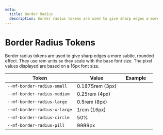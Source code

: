 ```yaml
---
meta:
  title: Border Radius
  description: Border radius tokens are used to give sharp edges a more subtle, rounded effect.
---
```


# Border Radius Tokens

Border radius tokens are used to give sharp edges a more subtle, rounded effect. They use rem units so they scale with the base font size. The pixel values displayed are based on a 16px font size.

| Token                        | Value           | Example                                                                                                  |
| ---------------------------- | --------------- | -------------------------------------------------------------------------------------------------------- |
| `--mf-border-radius-small`   | 0.1875rem (3px) | <div class="border-radius-demo" style="border-radius: var(--mf-border-radius-small);"></div>             |
| `--mf-border-radius-medium`  | 0.25rem (4px)   | <div class="border-radius-demo" style="border-radius: var(--mf-border-radius-medium);"></div>            |
| `--mf-border-radius-large`   | 0.5rem (8px)    | <div class="border-radius-demo" style="border-radius: var(--mf-border-radius-large);"></div>             |
| `--mf-border-radius-x-large` | 1rem (16px)     | <div class="border-radius-demo" style="border-radius: var(--mf-border-radius-x-large);"></div>           |
| `--mf-border-radius-circle`  | 50%             | <div class="border-radius-demo" style="border-radius: var(--mf-border-radius-circle);"></div>            |
| `--mf-border-radius-pill`    | 9999px          | <div class="border-radius-demo" style="border-radius: var(--mf-border-radius-pill); width: 6rem;"></div> |

